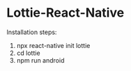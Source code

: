 # Lottie-React-Native

Installation steps:
1. npx react-native init lottie
2. cd lottie
3. npm run android
